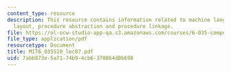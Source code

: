 ```yaml
---
content_type: resource
description: This resource contains information related to machine language, memory
  layout, procedure abstraction and procedure linkage.
file: https://ol-ocw-studio-app-qa.s3.amazonaws.com/courses/6-035-computer-language-engineering-spring-2010/7abb873e5a7174b94cb6370864d0b698_MIT6_035S10_lec07.pdf
file_type: application/pdf
resourcetype: Document
title: MIT6_035S10_lec07.pdf
uid: 7abb873e-5a71-74b9-4cb6-370864d0b698
---
```

